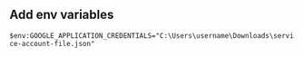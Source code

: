## Add env variables
```$env:GOOGLE_APPLICATION_CREDENTIALS="C:\Users\username\Downloads\service-account-file.json"```